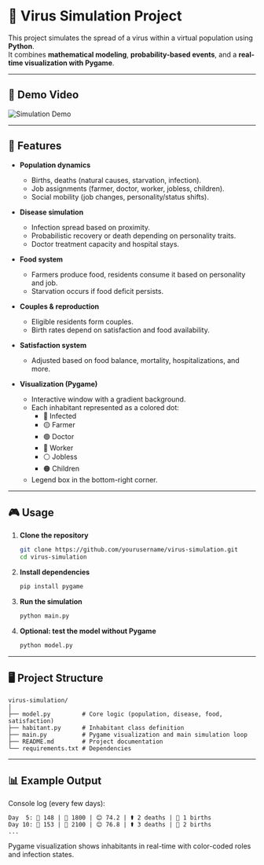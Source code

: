 # 🦠 Virus Simulation Project

This project simulates the spread of a virus within a virtual population using **Python**.  
It combines **mathematical modeling**, **probability-based events**, and a **real-time visualization with Pygame**.

---

## 🎥 Demo Video 

![Simulation Demo](demo/demo.gif)

---

## 📌 Features

- **Population dynamics**
  - Births, deaths (natural causes, starvation, infection).
  - Job assignments (farmer, doctor, worker, jobless, children).
  - Social mobility (job changes, personality/status shifts).

- **Disease simulation**
  - Infection spread based on proximity.
  - Probabilistic recovery or death depending on personality traits.
  - Doctor treatment capacity and hospital stays.

- **Food system**
  - Farmers produce food, residents consume it based on personality and job.
  - Starvation occurs if food deficit persists.

- **Couples & reproduction**
  - Eligible residents form couples.
  - Birth rates depend on satisfaction and food availability.

- **Satisfaction system**
  - Adjusted based on food balance, mortality, hospitalizations, and more.

- **Visualization (Pygame)**
  - Interactive window with a gradient background.
  - Each inhabitant represented as a colored dot:
    - 🔴 Infected  
    - 🟡 Farmer  
    - 🟢 Doctor  
    - 🔵 Worker  
    - ⚪ Jobless  
    - 🟠 Children  
  - Legend box in the bottom-right corner.

---

## 🎮 Usage

1. **Clone the repository**
   ```bash
   git clone https://github.com/yourusername/virus-simulation.git
   cd virus-simulation
   ```

2. **Install dependencies**
   ```bash
   pip install pygame
   ```

3. **Run the simulation**
   ```bash
   python main.py
   ```

4. **Optional: test the model without Pygame**
   ```bash
   python model.py
   ```

---

## 🖥️ Project Structure

```
virus-simulation/
│
├── model.py         # Core logic (population, disease, food, satisfaction)
├── habitant.py      # Inhabitant class definition
├── main.py          # Pygame visualization and main simulation loop
├── README.md        # Project documentation
└── requirements.txt # Dependencies
```

---

## 📊 Example Output

Console log (every few days):
```
Day  5: 👥 148 | 🍖 1800 | 😊 74.2 | ⚰️ 2 deaths | 👶 1 births
Day 10: 👥 153 | 🍖 2100 | 😊 76.8 | ⚰️ 3 deaths | 👶 2 births
...
```

Pygame visualization shows inhabitants in real-time with color-coded roles and infection states.
